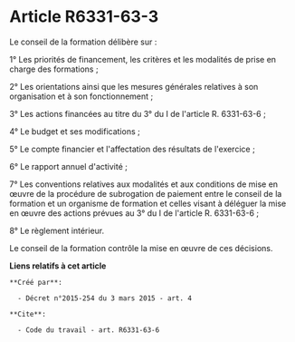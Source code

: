 # Article R6331-63-3

Le conseil de la formation délibère sur : 

1° Les priorités de financement, les critères et les modalités de prise en charge des formations ; 

2° Les orientations ainsi que les mesures générales relatives à son organisation et à son fonctionnement ; 

3° Les actions financées au titre du 3° du I de l'article R. 6331-63-6 ; 

4° Le budget et ses modifications ; 

5° Le compte financier et l'affectation des résultats de l'exercice ; 

6° Le rapport annuel d'activité ; 

7° Les conventions relatives aux modalités et aux conditions de mise en œuvre de la procédure de subrogation de paiement
entre le conseil de la formation et un organisme de formation et celles visant à déléguer la mise en œuvre des actions
prévues au 3° du I de l'article R. 6331-63-6 ; 

8° Le règlement intérieur. 

Le conseil de la formation contrôle la mise en œuvre de ces décisions.

**Liens relatifs à cet article**

	**Créé par**:

	  - Décret n°2015-254 du 3 mars 2015 - art. 4

	**Cite**:

	  - Code du travail - art. R6331-63-6
